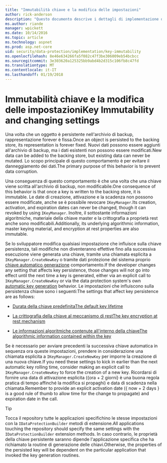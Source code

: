 ```yaml
---
title: "Immutabilità chiave e la modifica delle impostazioni"
author: rick-anderson
description: "Questo documento descrive i dettagli di implementazione di ASP.NET Core dati protezione chiave immutabilità API."
ms.author: riande
manager: wpickett
ms.date: 10/14/2016
ms.topic: article
ms.technology: aspnet
ms.prod: asp.net-core
uid: security/data-protection/implementation/key-immutability
ms.openlocfilehash: 8e46e634266fa5f082c47f3be306009eb54bcbcc
ms.sourcegitcommit: 3e303620a125325bb9abd4b2d315c106fb8c47fd
ms.translationtype: MT
ms.contentlocale: it-IT
ms.lasthandoff: 01/19/2018
---
```

# <a name="key-immutability-and-changing-settings"></a><span data-ttu-id="c38c1-103">Immutabilità chiave e la modifica delle impostazioni</span><span class="sxs-lookup"><span data-stu-id="c38c1-103">Key Immutability and changing settings</span></span>

<span data-ttu-id="c38c1-104">Una volta che un oggetto è persistente nell'archivio di backup, rappresentazione forever è fissa.</span><span class="sxs-lookup"><span data-stu-id="c38c1-104">Once an object is persisted to the backing store, its representation is forever fixed.</span></span> <span data-ttu-id="c38c1-105">Nuovi dati possono essere aggiunti all'archivio di backup, ma i dati esistenti non possono essere modificati.</span><span class="sxs-lookup"><span data-stu-id="c38c1-105">New data can be added to the backing store, but existing data can never be mutated.</span></span> <span data-ttu-id="c38c1-106">Lo scopo principale di questo comportamento è per evitare il danneggiamento dei dati.</span><span class="sxs-lookup"><span data-stu-id="c38c1-106">The primary purpose of this behavior is to prevent data corruption.</span></span>

<span data-ttu-id="c38c1-107">Una conseguenza di questo comportamento è che una volta che una chiave viene scritta all'archivio di backup, non modificabile.</span><span class="sxs-lookup"><span data-stu-id="c38c1-107">One consequence of this behavior is that once a key is written to the backing store, it is immutable.</span></span> <span data-ttu-id="c38c1-108">Le date di creazione, attivazione e la scadenza non possono essere modificate, anche se è possibile revocare `IKeyManager`.</span><span class="sxs-lookup"><span data-stu-id="c38c1-108">Its creation, activation, and expiration dates can never be changed, though it can revoked by using `IKeyManager`.</span></span> <span data-ttu-id="c38c1-109">Inoltre, il sottostante informazioni algoritmiche, materiale della chiave master e la crittografia a proprietà rest anche sono modificabili.</span><span class="sxs-lookup"><span data-stu-id="c38c1-109">Additionally, its underlying algorithmic information, master keying material, and encryption at rest properties are also immutable.</span></span>

<span data-ttu-id="c38c1-110">Se lo sviluppatore modifica qualsiasi impostazione che influisce sulla chiave persistenza, tali modifiche non diventeranno effettive fino alla successiva esecuzione viene generata una chiave, tramite una chiamata esplicita a `IKeyManager.CreateNewKey` o tramite dati protezione del sistema proprio [chiave automatico generazione](key-management.md#data-protection-implementation-key-management) comportamento.</span><span class="sxs-lookup"><span data-stu-id="c38c1-110">If the developer changes any setting that affects key persistence, those changes will not go into effect until the next time a key is generated, either via an explicit call to `IKeyManager.CreateNewKey` or via the data protection system's own [automatic key generation](key-management.md#data-protection-implementation-key-management) behavior.</span></span> <span data-ttu-id="c38c1-111">Le impostazioni che influiscono sulla persistenza chiave sono i seguenti:</span><span class="sxs-lookup"><span data-stu-id="c38c1-111">The settings that affect key persistence are as follows:</span></span>

* [<span data-ttu-id="c38c1-112">Durata della chiave predefinita</span><span class="sxs-lookup"><span data-stu-id="c38c1-112">The default key lifetime</span></span>](key-management.md#data-protection-implementation-key-management)

* [<span data-ttu-id="c38c1-113">La crittografia della chiave al meccanismo di rest</span><span class="sxs-lookup"><span data-stu-id="c38c1-113">The key encryption at rest mechanism</span></span>](key-encryption-at-rest.md#data-protection-implementation-key-encryption-at-rest)

* [<span data-ttu-id="c38c1-114">Le informazioni algoritmiche contenute all'interno della chiave</span><span class="sxs-lookup"><span data-stu-id="c38c1-114">The algorithmic information contained within the key</span></span>](xref:security/data-protection/configuration/overview#changing-algorithms-with-usecryptographicalgorithms)

<span data-ttu-id="c38c1-115">Se è necessario per avviare precedenti la successiva chiave automatica in sequenza ora queste impostazioni, prendere in considerazione una chiamata esplicita a `IKeyManager.CreateNewKey` per imporre la creazione di una nuova chiave.</span><span class="sxs-lookup"><span data-stu-id="c38c1-115">If you need these settings to kick in earlier than the next automatic key rolling time, consider making an explicit call to `IKeyManager.CreateNewKey` to force the creation of a new key.</span></span> <span data-ttu-id="c38c1-116">Ricordarsi di fornire una data di attivazione esplicita ({ora + 2 giorni} è una buona regola pratica di tempo affinché la modifica si propaghi) e data di scadenza nella chiamata.</span><span class="sxs-lookup"><span data-stu-id="c38c1-116">Remember to provide an explicit activation date ({ now + 2 days } is a good rule of thumb to allow time for the change to propagate) and expiration date in the call.</span></span>

>[!TIP]
> <span data-ttu-id="c38c1-117">Tocca il repository tutte le applicazioni specifichino le stesse impostazioni con la `IDataProtectionBuilder` metodi di estensione.</span><span class="sxs-lookup"><span data-stu-id="c38c1-117">All applications touching the repository should specify the same settings with the `IDataProtectionBuilder` extension methods.</span></span> <span data-ttu-id="c38c1-118">In caso contrario, le proprietà della chiave persistente saranno dipende l'applicazione specifica che ha richiamato la routine di generazione delle chiavi.</span><span class="sxs-lookup"><span data-stu-id="c38c1-118">Otherwise, the properties of the persisted key will be dependent on the particular application that invoked the key generation routines.</span></span>
